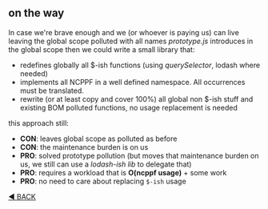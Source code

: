 ## on the way
In case we're brave enough and we (or whoever is paying us) can live leaving the global scope polluted with all names _prototype.js_ introduces in the global scope then we could write a small library that:
- redefines globally all $-ish functions (using _querySelector_, lodash where needed)
- implements all NCPPF in a well defined namespace. All occurrences must be translated.
- rewrite (or at least copy and cover 100%) all global non $-ish stuff and existing BOM polluted functions, no usage replacement is needed

this approach still:
- **CON**: leaves global scope as polluted as before
- **CON**: the maintenance burden is on us
- **PRO**: solved prototype pollution (but moves that maintenance burden on us, we still can use a _lodash-ish lib_ to delegate that)
- **PRO**: requires a workload that is **O(ncppf usage)** + some work
- **PRO**: no need to care about replacing `$-ish` usage


[◀️ BACK](../README.md)